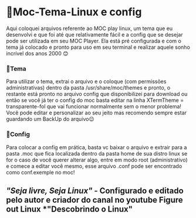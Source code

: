 # 🔰Moc-Tema-Linux e config 
Aqui coloquei arquivos referente ao MOC play linux, um tema que eu desenvolvi e que foi até que relativamente fácil e a config que se desejar pode ser utilizada em seu MOC Player. 
Ela está pré configurada e com o tema já colocado e pronto para uso em seu terminal e realizar aquele sonho incrível dos anos 2000 😊


### 🔰Tema
Para utilizar o tema, extrai o arquivo e o coloque (com permissões administrativas) dentro da pasta /usr/share/moc/themes e pronto, o restante está pronto no arquivo config que disponibilizei para download ou então se você já ter o config do moc basta editar na linha XTermTheme = transparente-fol que vai funcionar normalmente sem o menor problema! 
Você pode editar e personalizar ao seu jeito mas recomendo sempre estar guardando um BackUp do arquivo😉


### 🔰Config 
Para colocar a config em prática, basta vc baixar o arquivo e extrair para a pasta .moc que fica localizada dentro da pasta home de sua distro linux se for o caso de você querer alterar algo, entre em modo root (administrativo) e comece a editar você mesmo, esse arquivo .conf pode ser encontrado como conf.exemple no moc!

## *"Seja livre, Seja Linux"* - Configurado e editado pelo autor e criador do canal no youtube Figure out Linux *"Descobrindo o Linux"
